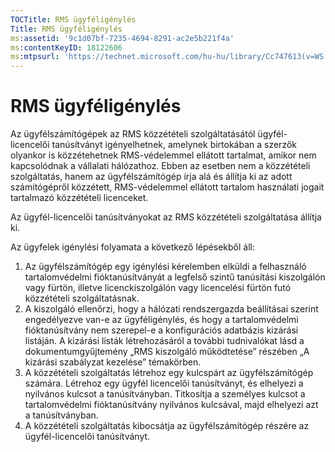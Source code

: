 ```yaml
---
TOCTitle: RMS ügyféligénylés
Title: RMS ügyféligénylés
ms:assetid: '9c1d07bf-7235-4694-8291-ac2e5b221f4a'
ms:contentKeyID: 18122606
ms:mtpsurl: 'https://technet.microsoft.com/hu-hu/library/Cc747613(v=WS.10)'
---
```


RMS ügyféligénylés
==================

Az ügyfélszámítógépek az RMS közzétételi szolgáltatásától ügyfél-licencelői tanúsítványt igényelhetnek, amelynek birtokában a szerzők olyankor is közzétehetnek RMS-védelemmel ellátott tartalmat, amikor nem kapcsolódnak a vállalati hálózathoz. Ebben az esetben nem a közzétételi szolgáltatás, hanem az ügyfélszámítógép írja alá és állítja ki az adott számítógépről közzétett, RMS-védelemmel ellátott tartalom használati jogait tartalmazó közzétételi licenceket.

Az ügyfél-licencelői tanúsítványokat az RMS közzétételi szolgáltatása állítja ki.

Az ügyfelek igénylési folyamata a következő lépésekből áll:

1.  Az ügyfélszámítógép egy igénylési kérelemben elküldi a felhasználó tartalomvédelmi fióktanúsítványát a legfelső szintű tanúsítási kiszolgálón vagy fürtön, illetve licenckiszolgálón vagy licencelési fürtön futó közzétételi szolgáltatásnak.
2.  A kiszolgáló ellenőrzi, hogy a hálózati rendszergazda beállításai szerint engedélyezve van-e az ügyféligénylés, és hogy a tartalomvédelmi fióktanúsítvány nem szerepel-e a konfigurációs adatbázis kizárási listáján. A kizárási listák létrehozásáról a további tudnivalókat lásd a dokumentumgyűjtemény „RMS kiszolgáló működtetése” részében „A kizárási szabályzat kezelése” témakörben.
3.  A közzétételi szolgáltatás létrehoz egy kulcspárt az ügyfélszámítógép számára. Létrehoz egy ügyfél licencelői tanúsítványt, és elhelyezi a nyilvános kulcsot a tanúsítványban. Titkosítja a személyes kulcsot a tartalomvédelmi fióktanúsítvány nyilvános kulcsával, majd elhelyezi azt a tanúsítványban.
4.  A közzétételi szolgáltatás kibocsátja az ügyfélszámítógép részére az ügyfél-licencelői tanúsítványt.
